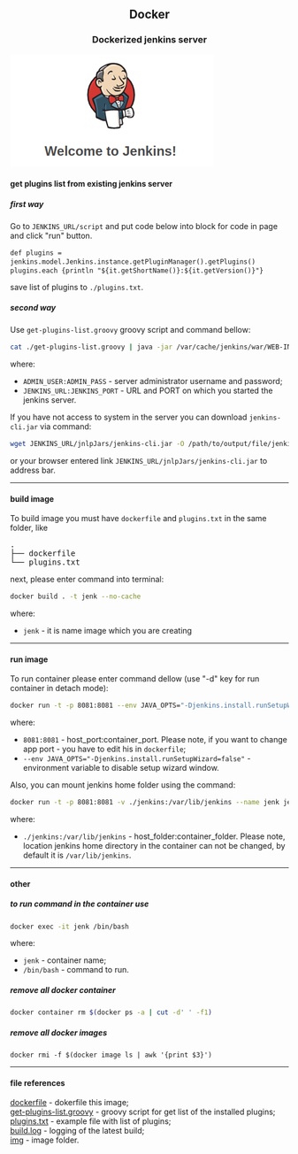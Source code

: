 ## <p style="text-align: center;">Docker</p>

### <p style="text-align: center;">Dockerized jenkins server</p>
![task ](./img/1.png)

#### get plugins list from existing jenkins server

##### first way

Go to `JENKINS_URL/script` and put code below into block for code in page and click "run" button.  

```
def plugins = jenkins.model.Jenkins.instance.getPluginManager().getPlugins()
plugins.each {println "${it.getShortName()}:${it.getVersion()}"}
```

save list of plugins to `./plugins.txt`.  

##### second way
Use `get-plugins-list.groovy` groovy script and command bellow:  
```bash
cat ./get-plugins-list.groovy | java -jar /var/cache/jenkins/war/WEB-INF/jenkins-cli.jar -auth ADMIN_USER:ADMIN_PASS -s JENKINS_URL:JENKINS_PORT/ groovy = > ./plugins.txt
```
where:  
-   `ADMIN_USER:ADMIN_PASS` - server administrator username and password;  
-   `JENKINS_URL:JENKINS_PORT` - URL and PORT on which you started the jenkins server.  
  
If you have not access to system in the server you can download `jenkins-cli.jar` via command:  
```bash
wget JENKINS_URL/jnlpJars/jenkins-cli.jar -O /path/to/output/file/jenkins-cli.jar
```
or your browser entered link `JENKINS_URL/jnlpJars/jenkins-cli.jar` to address bar.  

***
#### build image
To build image you must have `dockerfile` and `plugins.txt` in the same folder, like  
<pre>
.
├── dockerfile
└── plugins.txt
</pre>  
next, please enter command into terminal:  
```bash
docker build . -t jenk --no-cache
```
where:  
-   `jenk` - it is name image which you are creating

***
#### run image
To run container please enter command dellow (use "-d" key for run container in detach mode):
```bash
docker run -t -p 8081:8081 --env JAVA_OPTS="-Djenkins.install.runSetupWizard=false" jenk
```
where:  
-   `8081:8081` - host_port:container_port. Please note, if you want to change app port - you have to edit his in `dockerfile`;  
-   `--env JAVA_OPTS="-Djenkins.install.runSetupWizard=false"` - environment variable to disable setup wizard window.  

Also, you can mount jenkins home folder using the command:  
```bash
docker run -t -p 8081:8081 -v ./jenkins:/var/lib/jenkins --name jenk jenk
```
where:  
-   `./jenkins:/var/lib/jenkins` - host_folder:container_folder. Please note, location jenkins home directory in the container can not be changed, by default it is `/var/lib/jenkins`.  

***
#### other
##### to run command in the container use
```bash
docker exec -it jenk /bin/bash
```
where:  
-   `jenk` - container name;
-   `/bin/bash` - command to run.

##### remove all docker container
```bash
docker container rm $(docker ps -a | cut -d' ' -f1)
```
##### remove all docker images
```
docker rmi -f $(docker image ls | awk '{print $3}')
```


***
#### file references
[dockerfile](./dockerfile) - dokerfile this image;  
[get-plugins-list.groovy](./get-plugins-list.groovy) - groovy script for get list of the installed plugins;  
[plugins.txt](./plugins.txt) - example file with list of plugins;  
[build.log](./logs/build.log) - logging of the latest build;  
[img](./img) - image folder.  